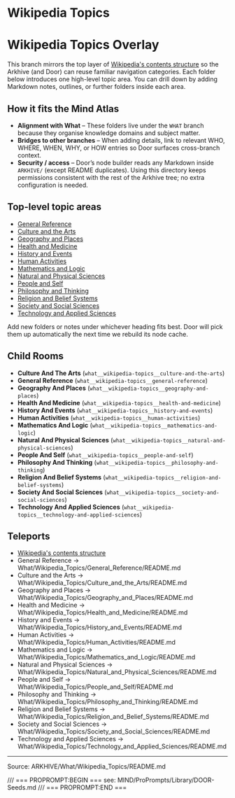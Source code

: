 # Wikipedia Topics

# Wikipedia Topics Overlay

This branch mirrors the top layer of [Wikipedia's contents structure](https://en.wikipedia.org/wiki/Wikipedia:Contents) so the Arkhive (and Door) can reuse familiar navigation categories. Each folder below introduces one high-level topic area. You can drill down by adding Markdown notes, outlines, or further folders inside each area.

## How it fits the Mind Atlas
- **Alignment with What** – These folders live under the `WHAT` branch because they organise knowledge domains and subject matter.
- **Bridges to other branches** – When adding details, link to relevant WHO, WHERE, WHEN, WHY, or HOW entries so Door surfaces cross-branch context.
- **Security / access** – Door’s node builder reads any Markdown inside `ARKHIVE/` (except README duplicates). Using this directory keeps permissions consistent with the rest of the Arkhive tree; no extra configuration is needed.

## Top-level topic areas
- [General Reference](General_Reference/README.md)
- [Culture and the Arts](Culture_and_the_Arts/README.md)
- [Geography and Places](Geography_and_Places/README.md)
- [Health and Medicine](Health_and_Medicine/README.md)
- [History and Events](History_and_Events/README.md)
- [Human Activities](Human_Activities/README.md)
- [Mathematics and Logic](Mathematics_and_Logic/README.md)
- [Natural and Physical Sciences](Natural_and_Physical_Sciences/README.md)
- [People and Self](People_and_Self/README.md)
- [Philosophy and Thinking](Philosophy_and_Thinking/README.md)
- [Religion and Belief Systems](Religion_and_Belief_Systems/README.md)
- [Society and Social Sciences](Society_and_Social_Sciences/README.md)
- [Technology and Applied Sciences](Technology_and_Applied_Sciences/README.md)

Add new folders or notes under whichever heading fits best. Door will pick them up automatically the next time we rebuild its node cache.

## Child Rooms
- **Culture And The Arts** (`what__wikipedia-topics__culture-and-the-arts`)
- **General Reference** (`what__wikipedia-topics__general-reference`)
- **Geography And Places** (`what__wikipedia-topics__geography-and-places`)
- **Health And Medicine** (`what__wikipedia-topics__health-and-medicine`)
- **History And Events** (`what__wikipedia-topics__history-and-events`)
- **Human Activities** (`what__wikipedia-topics__human-activities`)
- **Mathematics And Logic** (`what__wikipedia-topics__mathematics-and-logic`)
- **Natural And Physical Sciences** (`what__wikipedia-topics__natural-and-physical-sciences`)
- **People And Self** (`what__wikipedia-topics__people-and-self`)
- **Philosophy And Thinking** (`what__wikipedia-topics__philosophy-and-thinking`)
- **Religion And Belief Systems** (`what__wikipedia-topics__religion-and-belief-systems`)
- **Society And Social Sciences** (`what__wikipedia-topics__society-and-social-sciences`)
- **Technology And Applied Sciences** (`what__wikipedia-topics__technology-and-applied-sciences`)

## Teleports
- [Wikipedia's contents structure](https://en.wikipedia.org/wiki/Wikipedia:Contents)
- General Reference → What/Wikipedia_Topics/General_Reference/README.md
- Culture and the Arts → What/Wikipedia_Topics/Culture_and_the_Arts/README.md
- Geography and Places → What/Wikipedia_Topics/Geography_and_Places/README.md
- Health and Medicine → What/Wikipedia_Topics/Health_and_Medicine/README.md
- History and Events → What/Wikipedia_Topics/History_and_Events/README.md
- Human Activities → What/Wikipedia_Topics/Human_Activities/README.md
- Mathematics and Logic → What/Wikipedia_Topics/Mathematics_and_Logic/README.md
- Natural and Physical Sciences → What/Wikipedia_Topics/Natural_and_Physical_Sciences/README.md
- People and Self → What/Wikipedia_Topics/People_and_Self/README.md
- Philosophy and Thinking → What/Wikipedia_Topics/Philosophy_and_Thinking/README.md
- Religion and Belief Systems → What/Wikipedia_Topics/Religion_and_Belief_Systems/README.md
- Society and Social Sciences → What/Wikipedia_Topics/Society_and_Social_Sciences/README.md
- Technology and Applied Sciences → What/Wikipedia_Topics/Technology_and_Applied_Sciences/README.md

---
Source: ARKHIVE/What/Wikipedia_Topics/README.md

/// === PROPROMPT:BEGIN ===
see: MIND/ProPrompts/Library/DOOR-Seeds.md
/// === PROPROMPT:END ===
